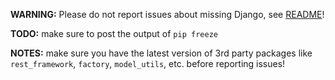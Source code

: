 **WARNING:** Please do not report issues about missing Django, see
[README](https://github.com/pylint-dev/pylint-django#installation)!

**TODO:** make sure to post the output of `pip freeze`

**NOTES:** make sure you have the latest version of 3rd party packages like
`rest_framework`, `factory`, `model_utils`, etc. before reporting issues!
